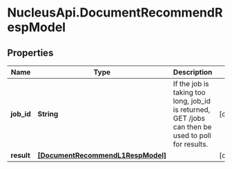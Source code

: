 # NucleusApi.DocumentRecommendRespModel

## Properties
Name | Type | Description | Notes
------------ | ------------- | ------------- | -------------
**job_id** | **String** | If the job is taking too long, job_id is returned, GET /jobs can then be used to poll for results. | [optional] 
**result** | [**[DocumentRecommendL1RespModel]**](DocumentRecommendL1RespModel.md) |  | [optional] 


